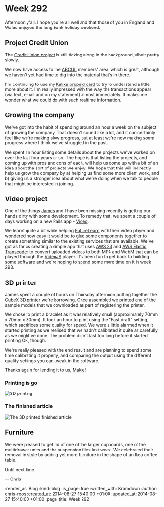 Week 292
========

Afternoon y'all. I hope you're all well and that those of you in England and Wales enjoyed the long bank holiday weekend.

## Project Credit Union

The [Credit Union project][] is still ticking along in the background, albeit pretty slowly.

We now have access to the [ABCUL][] members' area, which is great, although we haven't yet had time to dig into the material that's in there.

I'm continuing to use my [Kalixa prepaid card][] to try to understand a little more about it. I'm really impressed with the way the transactions appear (via text, email and on my statement) almost immediately. It makes me wonder what we could do with such realtime information.

## Growing the company

We've got into the habit of spending around an hour a week on the subject of growing the company. That doesn't sound like a lot, and it can certainly feel like we're making slow progress, but at least we're now making _some_ progress where I think we've struggled in the past.

We spent an hour listing some details about the projects we've worked on over the last four years or so. The hope is that listing the projects, and coming up with pros and cons of each, will help us come up with a bit of an idea about the sort of projects we enjoy. We hope that this will indirectly help us grow the company by a) helping us find some more client work, and b) giving us a stronger idea about what we're doing when we talk to people that might be interested in joining.

## Video project

One of the things [James][] and I have been missing recently is getting our hands dirty with some development. To remedy that, we spent a couple of days working on a new Rails app - [Video][].

We learnt quite a bit while helping [FutureLearn][] with their video player and wondered how easy it would be to glue some components together to create something similar to the existing services that are available. We've got as far as creating a simple app that uses [AWS S3][] and [AWS Elastic Transcoder][] to convert uploaded videos to both MP4 and WebM that can be played through the [VideoJS][] player. It's been fun to get back to building some software and we're hoping to spend some more time on it in week 293.

## 3D printer

James spent a couple of hours on Thursday afternoon putting together the [CubeX 3D printer][] we're borrowing. Once assembled we printed one of the sample models that we downloaded as part of registering the printer.

We chose to print a bracelet as it was relatively small (approximately 70mm x 70mm x 30mm). It took an hour to print using the "Fast draft" setting, which sacrifices some quality for speed. We were a little alarmed when it started printing as we realised that we hadn't calibrated it quite as carefully as we might've done. The problem didn't last too long before it started printing OK, though.

We're really pleased with the end result and are planning to spend some time calibrating it properly, and comparing the output using the different quality settings you can tweak in the software.

Thanks again for lending it to us, [Makie][]!

### Printing is go

![3D printing](/images/blog/2014-08-21-3d-printing.jpg)

### The finished article

![The 3D printed finished article](/images/blog/2014-08-21-3d-printing-finished.jpg)

## Furniture

We were pleased to get rid of one of the larger cupboards, one of the multidrawer units and the suspension files last week. We celebrated their removal in style by adding yet more furniture in the shape of an Ikea coffee table.

Until next time.

-- Chris

[ABCUL]: http://www.abcul.org/home
[AWS S3]: http://aws.amazon.com/s3/
[AWS Elastic Transcoder]: http://aws.amazon.com/elastictranscoder/
[Credit Union project]: https://github.com/freerange/bank/wiki
[CubeX 3D printer]: http://www.3dsystems.com/3d-printers/personal/cubex
[FutureLearn]: https://www.futurelearn.com/
[James]: /james-mead
[Kalixa prepaid card]: https://www.kalixa.com/Pay
[Makie]: http://makie.me/
[Video]: https://github.com/freerange/video
[VideoJS]: http://www.videojs.com/

:render_as: Blog
:kind: blog
:is_page: true
:written_with: Kramdown
:author: chris-roos
:created_at: 2014-08-27 15:40:00 +01:00
:updated_at: 2014-08-27 15:40:00 +01:00
:page_title: Week 292
